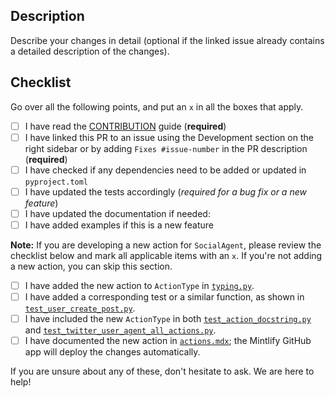 ## Description

Describe your changes in detail (optional if the linked issue already contains a detailed description of the changes).

## Checklist

Go over all the following points, and put an `x` in all the boxes that apply.

- [ ] I have read the [CONTRIBUTION](https://github.com/camel-ai/oasis/blob/master/CONTRIBUTING.md) guide (**required**)
- [ ] I have linked this PR to an issue using the Development section on the right sidebar or by adding `Fixes #issue-number` in the PR description (**required**)
- [ ] I have checked if any dependencies need to be added or updated in `pyproject.toml`
- [ ] I have updated the tests accordingly (*required for a bug fix or a new feature*)
- [ ] I have updated the documentation if needed:
- [ ] I have added examples if this is a new feature

**Note:** If you are developing a new action for `SocialAgent`, please review the checklist below and mark all applicable items with an `x`. If you're not adding a new action, you can skip this section.

- [ ] I have added the new action to `ActionType` in [`typing.py`](https://github.com/camel-ai/oasis/blob/main/oasis/social_platform/typing.py).
- [ ] I have added a corresponding test or a similar function, as shown in [`test_user_create_post.py`](https://github.com/camel-ai/oasis/blob/main/test/infra/database/test_user_create_post.py).
- [ ] I have included the new `ActionType` in both [`test_action_docstring.py`](https://github.com/camel-ai/oasis/blob/main/test/agent/test_action_docstring.py) and [`test_twitter_user_agent_all_actions.py`](https://github.com/camel-ai/oasis/blob/main/test/agent/test_twitter_user_agent_all_actions.py).
- [ ] I have documented the new action in [`actions.mdx`](https://github.com/camel-ai/oasis/blob/main/docs/key_modules/actions.mdx); the Mintlify GitHub app will deploy the changes automatically.

If you are unsure about any of these, don't hesitate to ask. We are here to help!
